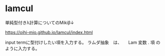 # lamcul

単純型付きλ計算についてのMikiβ↓


https://oihi-mio.github.io/lamcul/index.html

input termに型付けしたい項を入力する。
ラムダ抽象　は、　　Lam 変数 . 項  のように入力する。
